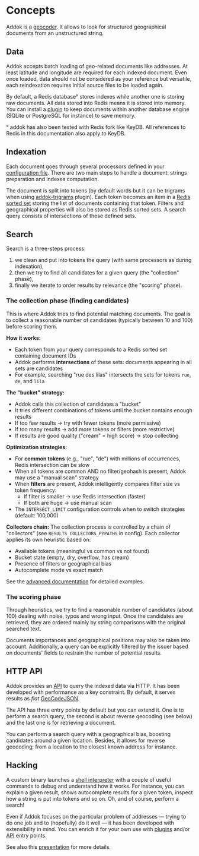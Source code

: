 # Concepts

Addok is a [geocoder](https://en.wikipedia.org/wiki/Geocoding). It allows to look for structured geographical documents from an unstructured string.


## Data

Addok accepts batch loading of geo-related documents like addresses. At least latitude and longitude are required for each indexed document. Even once loaded, data should not be considered as your reference but versatile, each reindexation requires initial source files to be loaded again.

By default, a Redis database° stores indexes while another one is storing raw documents. All data stored into Redis means it is stored into memory. You can install a [plugin](plugins.md) to keep documents within another database engine (SQLite or PostgreSQL for instance) to save memory.

° addok has also been tested with Redis fork like KeyDB. All references to Redis in this documentation also apply to KeyDB.


## Indexation

Each document goes through several processors defined in your [configuration file](config.md). There are two main steps to handle a document: strings preparation and indexes computation.

The document is split into tokens (by default words but it can be trigrams when using [addok-trigrams](https://github.com/addok/addok-trigrams) plugin). Each token becomes an item in a [Redis sorted set](https://redis.io/topics/data-types#sorted-sets) storing the list of documents containing that token. Filters and geographical properties will also be stored as Redis sorted sets. A search query consists of intersections of these defined sets.


## Search

Search is a three-steps process:
1) we clean and put into tokens the query (with same processors as during indexation),
2) then we try to find all candidates for a given query (the "collection" phase),
3) finally we iterate to order results by relevance (the "scoring" phase).

### The collection phase (finding candidates)

This is where Addok tries to find potential matching documents. The goal is to collect a reasonable number of candidates (typically between 10 and 100) before scoring them.

**How it works:**
- Each token from your query corresponds to a Redis sorted set containing document IDs
- Addok performs **intersections** of these sets: documents appearing in all sets are candidates
- For example, searching "rue des lilas" intersects the sets for tokens `rue`, `de`, and `lila`

**The "bucket" strategy:**
- Addok calls this collection of candidates a "bucket"
- It tries different combinations of tokens until the bucket contains enough results
- If too few results → try with fewer tokens (more permissive)
- If too many results → add more tokens or filters (more restrictive)
- If results are good quality ("cream" = high score) → stop collecting

**Optimization strategies:**
- For **common tokens** (e.g., "rue", "de") with millions of occurrences, Redis intersection can be slow
- When all tokens are common AND no filter/geohash is present, Addok may use a "manual scan" strategy
- When **filters** are present, Addok intelligently compares filter size vs token frequency:
  - If filter is smaller → use Redis intersection (faster)
  - If both are huge → use manual scan
- The `INTERSECT_LIMIT` configuration controls when to switch strategies (default: 100,000)

**Collectors chain:**
The collection process is controlled by a chain of "collectors" (see `RESULTS_COLLECTORS_PYPATHS` in config). Each collector applies its own heuristic based on:
- Available tokens (meaningful vs common vs not found)
- Bucket state (empty, dry, overflow, has cream)
- Presence of filters or geographical bias
- Autocomplete mode vs exact match

See the [advanced documentation](advanced.md#querying-the-index) for detailed examples.

### The scoring phase

Through heuristics, we try to find a reasonable number of candidates (about 100) dealing with noise, typos and wrong input. Once the candidates are retrieved, they are ordered mainly by string comparisons with the original searched text.

Documents importances and geographical positions may also be taken into account. Additionally, a query can be explicitly filtered by the issuer based on documents' fields to restrain the number of potential results.


## HTTP API

Addok provides an [API](api.md) to query the indexed data via HTTP. It has been developed with performance as a key constraint. By default, it serves results as *flat* [GeoCodeJSON](https://github.com/geocoders/geocodejson-spec/).

The API has three entry points by default but you can extend it. One is to perform a search query, the second is about reverse geocoding (see below) and the last one is for retrieving a document.

You can perform a search query with a geographical bias, boosting candidates around a given location. Besides, it allows for reverse geocoding: from a location to the closest known address for instance.


## Hacking

A custom binary launches a [shell interpreter](shell.md) with a couple of useful commands to debug and understand how it works. For instance, you can explain a given result, shows autocomplete results for a given token, inspect how a string is put into tokens and so on. Oh, and of course, perform a search!

Even if Addok focuses on the particular problem of addresses — trying to do one job and to (hopefully) do it well — it has been developed with extensibility in mind. You can enrich it for your own use with [plugins](plugins.md) and/or [API](api.md) entry points.

See also this
[presentation](https://speakerdeck.com/yohanboniface/addok-presentation) for more details.

